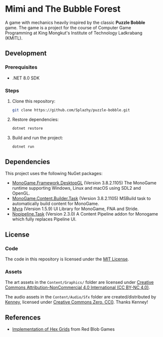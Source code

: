 # Mimi and The Bubble Forest

A game with mechanics heavily inspired by the classic **Puzzle Bobble** game. The game is a project for the course of Computer Game Programming at King Mongkut's Institute of Technology Ladkrabang (KMITL).

## Development

### Prerequisites

- .NET 8.0 SDK

### Steps

1. Clone this repository:
   ```bash
   git clone https://github.com/Splazhy/puzzle-bobble.git
   ```
2. Restore dependencies:
   ```bash
   dotnet restore
   ```
3. Build and run the project:
   ```bash
   dotnet run
   ```

## Dependencies

This project uses the following NuGet packages:

- [MonoGame.Framework.DesktopGL](https://www.nuget.org/packages/MonoGame.Framework.DesktopGL) (Version 3.8.2.1105) The MonoGame runtime supporting Windows, Linux and macOS using SDL2 and OpenGL.
- [MonoGame.Content.Builder.Task](https://www.nuget.org/packages/MonoGame.Content.Builder.Task) (Version 3.8.2.1105) MSBuild task to automatically build content for MonoGame.
- [Myra](https://www.nuget.org/packages/Myra) (Version 1.5.9) UI Library for MonoGame, FNA and Stride.
- [Nopipeline.Task](https://www.nuget.org/packages/Nopipeline.Task) (Version 2.3.0) A Content Pipeline addon for Monogame which fully replaces Pipeline UI.

## License

### Code
The code in this repository is licensed under the [MIT License](./LICENSE).

### Assets
The art assets in the `Content/Graphics/` folder are licensed under [Creative Commons Attribution-NonCommercial 4.0 International (CC BY-NC 4.0)](./Content/Graphics/LICENSE).

The audio assets in the `Content/Audio/Sfx` folder are created/distributed by [Kenney](www.kenney.nl), licensed under [Creative Commons Zero, CC0](http://creativecommons.org/publicdomain/zero/1.0/). Thanks Kenney!

## References

- [Implementation of Hex Grids](https://www.redblobgames.com/grids/hexagons/implementation.html) from Red Blob Games
